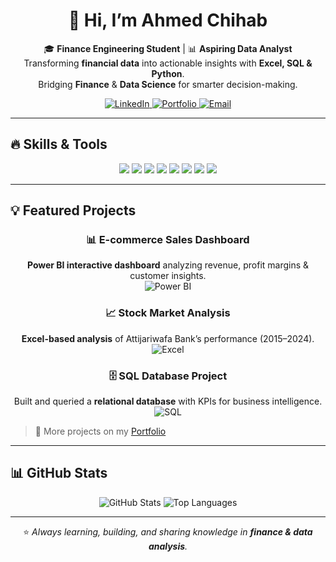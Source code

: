 <!-- ========================= -->
<!--  Ahmed Chihab GitHub README -->
<!-- ========================= -->

<div align="center">
  <h1>👋 Hi, I’m Ahmed Chihab</h1>
  <p>
    🎓 <b>Finance Engineering Student</b> | 📊 <b>Aspiring Data Analyst</b><br>
    Transforming <b>financial data</b> into actionable insights with <b>Excel, SQL & Python</b>.<br>
    Bridging <b>Finance</b> & <b>Data Science</b> for smarter decision-making.
  </p>
  
  <p>
    <a href="https://www.linkedin.com/in/ahmed-chihab-96a849337/">
      <img src="https://img.shields.io/badge/LinkedIn-blue?style=for-the-badge&logo=linkedin&logoColor=white" alt="LinkedIn"/>
    </a>
    <a href="https://www.datascienceportfol.io/ahmedchihab">
      <img src="https://img.shields.io/badge/Portfolio-orange?style=for-the-badge&logo=about.me&logoColor=white" alt="Portfolio"/>
    </a>
    <a href="mailto:ahmed.chihab@uit.ac.ma">
      <img src="https://img.shields.io/badge/Email-red?style=for-the-badge&logo=gmail&logoColor=white" alt="Email"/>
    </a>
  </p>
</div>

---

## 🔥 Skills & Tools

<div align="center">
  <img src="https://img.shields.io/badge/Python-3776AB?style=for-the-badge&logo=python&logoColor=white"/>
  <img src="https://img.shields.io/badge/SQL-4479A1?style=for-the-badge&logo=mysql&logoColor=white"/>
  <img src="https://img.shields.io/badge/Excel-217346?style=for-the-badge&logo=microsoft-excel&logoColor=white"/>
  <img src="https://img.shields.io/badge/PowerBI-F2C811?style=for-the-badge&logo=microsoft-power-bi&logoColor=black"/>
  <img src="https://img.shields.io/badge/Pandas-150458?style=for-the-badge&logo=pandas&logoColor=white"/>
  <img src="https://img.shields.io/badge/Numpy-013243?style=for-the-badge&logo=numpy&logoColor=white"/>
  <img src="https://img.shields.io/badge/Matplotlib-D03F3F?style=for-the-badge&logo=matplotlib&logoColor=white"/>
  <img src="https://img.shields.io/badge/Seaborn-4C6473?style=for-the-badge&logo=seaborn&logoColor=white"/>
</div>

---

## 💡 Featured Projects

<div align="center">

### 📊 E-commerce Sales Dashboard
**Power BI interactive dashboard** analyzing revenue, profit margins & customer insights.  
![Power BI](https://img.shields.io/badge/PowerBI-Interactive-blue)

### 📈 Stock Market Analysis
**Excel-based analysis** of Attijariwafa Bank’s performance (2015–2024).  
![Excel](https://img.shields.io/badge/Excel-Finance-green)

### 🗄️ SQL Database Project
Built and queried a **relational database** with KPIs for business intelligence.  
![SQL](https://img.shields.io/badge/SQL-Database-yellow)

</div>

> 🔗 More projects on my [Portfolio](https://www.datascienceportfol.io/ahmedchihab)

---

## 📊 GitHub Stats

<div align="center">
  <img src="https://github-readme-stats.vercel.app/api?username=AhmedChihab&show_icons=true&theme=radical" alt="GitHub Stats"/>
  <img src="https://github-readme-stats.vercel.app/api/top-langs/?username=AhmedChihab&layout=compact&theme=radical" alt="Top Languages"/>
</div>

---

<div align="center">
  ⭐ <i>Always learning, building, and sharing knowledge in <b>finance & data analysis</b>.</i>
</div>

